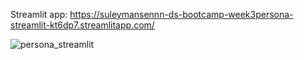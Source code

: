 Streamlit app: https://suleymansennn-ds-bootcamp-week3persona-streamlit-kt6dp7.streamlitapp.com/

![persona_streamlit](https://user-images.githubusercontent.com/83352965/196201879-ed121ef1-3686-401b-8b0c-2eefd03ece8c.png)
